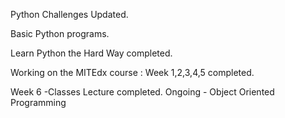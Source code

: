 Python Challenges Updated.

Basic Python programs.

Learn Python the Hard Way completed.

Working on the MITEdx course :
Week 1,2,3,4,5 completed.


Week 6 -Classes Lecture completed.  Ongoing - Object Oriented Programming

